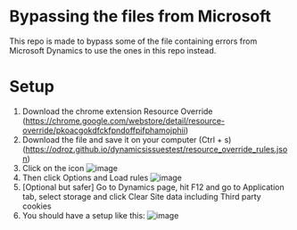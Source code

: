 # Bypassing the files from Microsoft
This repo is made to bypass some of the file containing errors from Microsoft Dynamics to use the ones in this repo instead.
# Setup
1. Download the chrome extension Resource Override (https://chrome.google.com/webstore/detail/resource-override/pkoacgokdfckfpndoffpifphamojphii)
2. Download the file and save it on your computer (Ctrl + s) (https://odroz.github.io/dynamicsissuestest/resource_override_rules.json)
3. Click on the icon
![image](https://user-images.githubusercontent.com/11160065/137467180-505db4ef-9f2b-45a0-8175-8cd19908ae35.png)
4. Then click Options and Load rules
 ![image](https://user-images.githubusercontent.com/11160065/137467329-4b539565-1256-4b56-b247-8507fa5400ee.png)
5. [Optional but safer] Go to Dynamics page, hit F12 and go to Application tab, select storage and click Clear Site data including Third party cookies
6. You should have a setup like this:
![image](https://user-images.githubusercontent.com/11160065/137468173-dc6af5ea-8362-4a8c-b420-257cccad0669.png)
